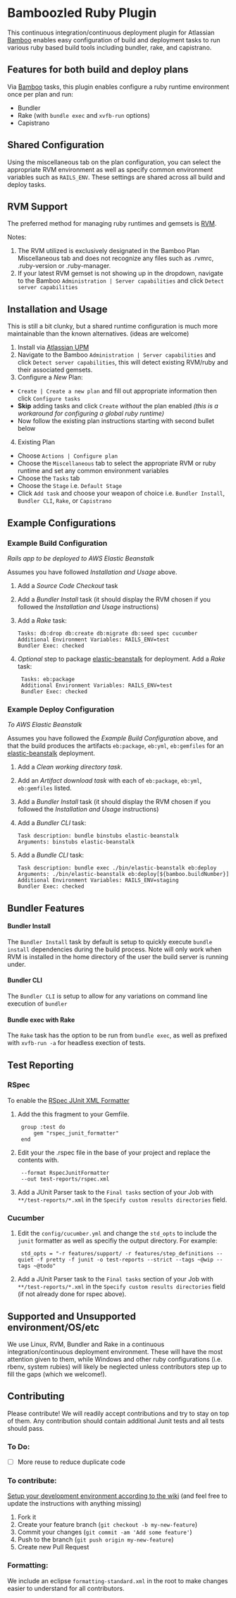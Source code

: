 # Bamboozled Ruby Plugin

This continuous integration/continuous deployment plugin for Atlassian [Bamboo](http://www.atlassian.com/software/bamboo/overview) enables easy configuration of build and deployment tasks to run various ruby based build tools including bundler, rake, and capistrano.

## Features for both build and deploy plans
Via [Bamboo](http://www.atlassian.com/software/bamboo/overview) tasks, this plugin enables configure a ruby runtime environment once per plan and run:
* Bundler
* Rake (with `bundle exec` and `xvfb-run` options)
* Capistrano

## Shared Configuration
Using the miscellaneous tab on the plan configuration, you can select the appropriate RVM environment as well as specify common environment variables such as `RAILS_ENV`.  These settings are shared across all build and deploy tasks.

## RVM Support
The preferred method for managing ruby runtimes and gemsets is [RVM](http://rvm.io).  

Notes: 

1.  The RVM utilized is exclusively designated in the Bamboo Plan Miscellaneous tab and does not recognize any files such as .rvmrc, .ruby-version or .ruby-manager.  
2.  If your latest RVM gemset is not showing up in the dropdown,  navigate to the Bamboo `Administration | Server capabilities` and click `Detect server capabilities`

## Installation and Usage
This is still a bit clunky, but a shared runtime configuration is much more maintainable than the known alternatives.  (ideas are welcome)

1. Install via [Atlassian UPM](https://marketplace.atlassian.com/plugins/com.alienfast.bamboozled.ruby.bamboozled-ruby-plugin)
2. Navigate to the Bamboo `Administration | Server capabilities` and click `Detect server capabilities`, this will detect existing RVM/ruby and their associated gemsets.
3. Configure a *New* Plan:
  * `Create | Create a new plan` and fill out appropriate information then click `Configure tasks`
  * **Skip** adding tasks and click `Create` *without* the plan enabled *(this is a workaround for configuring a global ruby runtime)*
  * Now follow the existing plan instructions starting with second bullet below  
4. Existing Plan
  * Choose `Actions | Configure plan`
  * Choose the `Miscellaneous` tab to select the appropriate RVM or ruby runtime and set any common environment variables
  * Choose the `Tasks` tab
  * Choose the `Stage` i.e. `Default Stage`
  * Click `Add task` and choose your weapon of choice i.e. `Bundler Install`, `Bundler CLI`, `Rake`, or `Capistrano`

## Example Configurations

### Example Build Configuration

*Rails app to be deployed to AWS Elastic Beanstalk*

Assumes you have followed _Installation and Usage_ above.

1.  Add a _Source Code Checkout_ task
2.  Add a _Bundler Install_ task (it should display the RVM chosen if you followed the _Installation and Usage_ instructions)
3.  Add a _Rake_ task:

        Tasks: db:drop db:create db:migrate db:seed spec cucumber
        Additional Environment Variables: RAILS_ENV=test
        Bundler Exec: checked
4. _Optional_ step to package [elastic-beanstalk](https://github.com/alienfast/elastic-beanstalk) for deployment.  Add a _Rake_ task:

        Tasks: eb:package
        Additional Environment Variables: RAILS_ENV=test
        Bundler Exec: checked

### Example Deploy Configuration

*To AWS Elastic Beanstalk*

Assumes you have followed the _Example Build Configuration_ above, and that the build produces the artifacts `eb:package`, `eb:yml`, `eb:gemfiles` for an [elastic-beanstalk](https://github.com/alienfast/elastic-beanstalk) deployment.

1.  Add a _Clean working directory task_.
2.  Add an _Artifact download task_ with each of `eb:package`, `eb:yml`, `eb:gemfiles` listed.
3.  Add a _Bundler Install_ task (it should display the RVM chosen if you followed the _Installation and Usage_ instructions)
4.  Add a _Bundler CLI_ task:

        Task description: bundle binstubs elastic-beanstalk
        Arguments: binstubs elastic-beanstalk
5.  Add a _Bundle CLI_ task:

        Task description: bundle exec ./bin/elastic-beanstalk eb:deploy
        Arguments: ./bin/elastic-beanstalk eb:deploy[${bamboo.buildNumber}]
        Additional Environment Variables: RAILS_ENV=staging
        Bundler Exec: checked

## Bundler Features

#### Bundler Install
The `Bundler Install` task by default is setup to quickly execute `bundle install` dependencies during the build process. Note will only work when RVM is installed in the home directory of the user the build server is running under.

#### Bundler CLI
The `Bundler CLI` is setup to allow for any variations on command line execution of `bundler`

#### Bundle exec with Rake
The `Rake` task has the option to be run from `bundle exec`, as well as prefixed with `xvfb-run -a` for headless exection of tests.


## Test Reporting

### RSpec
To enable the [RSpec JUnit XML Formatter](https://github.com/sj26/rspec_junit_formatter)

1. Add the this fragment to your Gemfile.

        group :test do
            gem "rspec_junit_formatter"
        end

2. Edit your the .rspec file in the base of your project and replace the contents with.

        --format RspecJunitFormatter
        --out test-reports/rspec.xml

3. Add a JUnit Parser task to the `Final tasks` section of your Job with `**/test-reports/*.xml` in the `Specify custom results directories` field. 

### Cucumber
1. Edit the `config/cucumber.yml` and change the `std_opts` to include the `junit` formatter as well as specifiy the output directory. For example:

		std_opts = "-r features/support/ -r features/step_definitions --quiet -f pretty -f junit -o test-reports --strict --tags ~@wip --tags ~@todo"

2. Add a JUnit Parser task to the `Final tasks` section of your Job with `**/test-reports/*.xml` in the `Specify custom results directories` field (if not already done for rspec above).

## Supported and Unsupported environment/OS/etc
We use Linux, RVM, Bundler and Rake in a continuous integration/continuous deployment environment.  These will have the most attention given to them, while Windows and other ruby configurations (i.e. rbenv, system rubies) will likely be neglected unless contributors step up to fill the gaps (which we welcome!).


## Contributing

Please contribute! We will readily accept contributions and try to stay on top of them.  Any contribution should contain additional Junit tests and all tests should pass.

### To Do:
- [ ] More reuse to reduce duplicate code

### To contribute:
[Setup your development environment according to the wiki](https://github.com/alienfast/bamboozled-ruby-plugin/wiki/Development) (and feel free to update the instructions with anything missing)

1. Fork it
2. Create your feature branch (`git checkout -b my-new-feature`)
3. Commit your changes (`git commit -am 'Add some feature'`)
4. Push to the branch (`git push origin my-new-feature`)
5. Create new Pull Request

### Formatting:
We include an eclipse `formatting-standard.xml` in the root to make changes easier to understand for all contributors.
